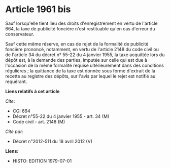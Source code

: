 # Article 1961 bis

Sauf lorsqu'elle tient lieu des droits d'enregistrement en vertu de l'article 664, la taxe de publicité foncière n'est
restituable qu'en cas d'erreur du conservateur.

Sauf cette même réserve, en cas de rejet de la formalité de publicité foncière prononcé, notamment, en vertu de l'article
2148 du code civil ou de l'article 34 du décret n° 55-22 du 4 janvier 1955, la taxe acquittée lors du dépôt est, à la demande
des parties, imputée sur celle qui est due à l'occasion de la même formalité requise ultérieurement dans des conditions
régulières ; la quittance de la taxe est donnée sous forme d'extrait de la recette au registre des dépôts, sur l'avis par
lequel le rejet est notifié au requérant.

**Liens relatifs à cet article**

_Cite_:

  - CGI 664
  - Décret n°55-22 du 4 janvier 1955 - art. 34 (M)
  - Code civil - art. 2148 (M)

_Cité par_:

  - Décret n°2012-511 du 18 avril 2012 (V)

**Liens**:

  - HISTO: EDITION 1979-07-01

